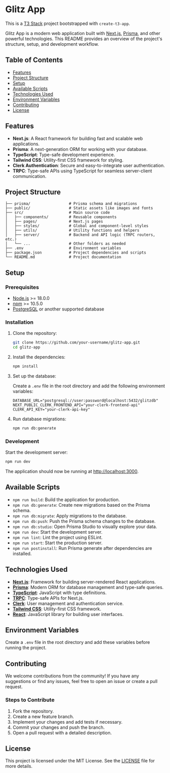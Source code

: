# Glitz App

This is a [T3 Stack](https://create.t3.gg/) project bootstrapped with `create-t3-app`.

Glitz App is a modern web application built with [Next.js](https://nextjs.org/), [Prisma](https://www.prisma.io/), and other powerful technologies. This README provides an overview of the project's structure, setup, and development workflow.

## Table of Contents

- [Features](#features)
- [Project Structure](#project-structure)
- [Setup](#setup)
- [Available Scripts](#available-scripts)
- [Technologies Used](#technologies-used)
- [Environment Variables](#environment-variables)
- [Contributing](#contributing)
- [License](#license)

## Features

- **Next.js**: A React framework for building fast and scalable web applications.
- **Prisma**: A next-generation ORM for working with your database.
- **TypeScript**: Type-safe development experience.
- **Tailwind CSS**: Utility-first CSS framework for styling.
- **Clerk Authentication**: Secure and easy-to-integrate user authentication.
- **TRPC**: Type-safe APIs using TypeScript for seamless server-client communication.

## Project Structure

```
├── prisma/                 # Prisma schema and migrations
├── public/                 # Static assets like images and fonts
├── src/                    # Main source code
│   ├── components/         # Reusable components
│   ├── pages/              # Next.js pages
│   ├── styles/             # Global and component-level styles
│   ├── utils/              # Utility functions and helpers
│   ├── server/             # Backend and API logic (TRPC routers, etc.)
│   └── ...                 # Other folders as needed
├── .env                    # Environment variables
├── package.json            # Project dependencies and scripts
└── README.md               # Project documentation
```

## Setup

### Prerequisites

- [Node.js](https://nodejs.org/) >= 18.0.0
- [npm](https://www.npmjs.com/) >= 10.5.0
- [PostgreSQL](https://www.postgresql.org/) or another supported database

### Installation

1. Clone the repository:

   ```bash
   git clone https://github.com/your-username/glitz-app.git
   cd glitz-app
   ```

2. Install the dependencies:

   ```bash
   npm install
   ```

3. Set up the database:

   Create a `.env` file in the root directory and add the following environment variables:

   ```env
   DATABASE_URL="postgresql://user:password@localhost:5432/glitzdb"
   NEXT_PUBLIC_CLERK_FRONTEND_API="your-clerk-frontend-api"
   CLERK_API_KEY="your-clerk-api-key"
   ```

4. Run database migrations:

   ```bash
   npm run db:generate
   ```

### Development

Start the development server:

```bash
npm run dev
```

The application should now be running at [http://localhost:3000](http://localhost:3000).

## Available Scripts

- `npm run build`: Build the application for production.
- `npm run db:generate`: Create new migrations based on the Prisma schema.
- `npm run db:migrate`: Apply migrations to the database.
- `npm run db:push`: Push the Prisma schema changes to the database.
- `npm run db:studio`: Open Prisma Studio to visually explore your data.
- `npm run dev`: Start the development server.
- `npm run lint`: Lint the project using ESLint.
- `npm run start`: Start the production server.
- `npm run postinstall`: Run Prisma generate after dependencies are installed.

## Technologies Used

- **[Next.js](https://nextjs.org/)**: Framework for building server-rendered React applications.
- **[Prisma](https://www.prisma.io/)**: Modern ORM for database management and type-safe queries.
- **[TypeScript](https://www.typescriptlang.org/)**: JavaScript with type definitions.
- **[TRPC](https://trpc.io/)**: Type-safe APIs for Next.js.
- **[Clerk](https://clerk.dev/)**: User management and authentication service.
- **[Tailwind CSS](https://tailwindcss.com/)**: Utility-first CSS framework.
- **[React](https://reactjs.org/)**: JavaScript library for building user interfaces.

## Environment Variables

Create a `.env` file in the root directory and add these variables before running the project.

## Contributing

We welcome contributions from the community! If you have any suggestions or find any issues, feel free to open an issue or create a pull request.

### Steps to Contribute

1. Fork the repository.
2. Create a new feature branch.
3. Implement your changes and add tests if necessary.
4. Commit your changes and push the branch.
5. Open a pull request with a detailed description.

## License

This project is licensed under the MIT License. See the [LICENSE](LICENSE) file for more details.
